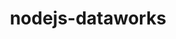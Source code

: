 ---
layout: default
title: nodejs-dataworks
name: nodejs-dataworks
fullname: ibm-cds-labs/nodejs-dataworks
description: Node js library for DataWorks
watchers: 1
stars: 1
forks: 0
languages: JavaScript
giturl: https://github.com/ibm-cds-labs/nodejs-dataworks
---